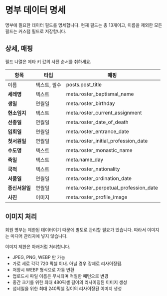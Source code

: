 # 명부 데이터 명세

명부에 필요한 데이터 필드를 명세합니다.
현재 필드는 총 13개이고, 이름을 제외한 모든 필드는 커스텀 필드로 저장합니다.

## 상세, 매핑

필드 나열은 메타 키 값의 사전 순서를 취하세요.

| 항목        | 타입      | 매핑                                    |
|-----------|---------|---------------------------------------|
| 이름        | 텍스트, 필수 | posts.post_title                      |
| **세레명**   | 텍스트     | meta.roster_baptismal_name            |
| **생일**    | 연월일     | meta.roster_birthday                  |
| **현소임지**  | 텍스트     | meta.roster_current_assignment        |
| **선종일**   | 연월일     | meta.roster_date_of_death             |
| **입회일**   | 연월일     | meta.roster_entrance_date             |
| **첫서원일**  | 연월일     | meta.roster_initial_profession_date   |
| **수도명**   | 텍스트     | meta.roster_monastic_name             |
| **축일**    | 텍스트     | meta.name_day                         |
| **국적**    | 텍스트     | meta.roster_nationality               |
| **서품일**   | 연월일     | meta.roster_ordination_date           |
| **종신서원일** | 연월일     | meta.roster_perpetual_profession_date |
| **사진**    | 이미지     | meta.roster_profile_image             |

## 이미지 처리

회원 명부는 제한된 데이터이기 때문에 별도로 관리할 필요가 있습니다. 따라서 이미지는 미디어 관리자에 넣지 않습니다.

이미지 제한은 아래처럼 처리합니다.

- JPEG, PNG, WEBP 만 가능
- 가로 세로 각각 720 픽셀 이내. 아닐 경우 강제로 리사이징됨.
- 저장시 WEBP 형식으로 자동 변환
- 업로드시 파일 이름은 무시되며 적절한 패턴으로 변경
- 중간 크기를 위한 최대 480픽셀 길이의 리사이징된 이미지 생성
- 섬네일을 위한 최대 240픽셀 길이의 리사이징된 이미지 생성
